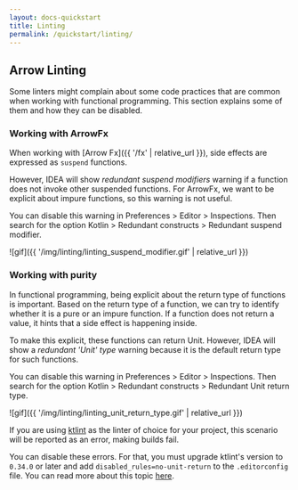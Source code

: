 ```yaml
---
layout: docs-quickstart
title: Linting
permalink: /quickstart/linting/
---
```


## Arrow Linting

Some linters might complain about some code practices that are common when working with functional programming. This section explains some of them and how they can be disabled.

### Working with ArrowFx

When working with [Arrow Fx]({{ '/fx' | relative_url }}), side effects are expressed as `suspend` functions.

However, IDEA will show *redundant suspend modifiers* warning if a function does not invoke other suspended functions. For ArrowFx, we want to be explicit about impure functions, so this warning is not useful.

You can disable this warning in Preferences > Editor > Inspections. Then search for the option Kotlin > Redundant constructs > Redundant suspend modifier.

![gif]({{ '/img/linting/linting_suspend_modifier.gif' | relative_url }})

### Working with purity

In functional programming, being explicit about the return type of functions is important. Based on the return type of a function, we can try to identify whether it is a pure or an impure function. If a function does not return a value, it hints that a side effect is happening inside.

To make this explicit, these functions can return Unit. However, IDEA will show a *redundant 'Unit' type* warning because it is the default return type for such functions.

You can disable this warning in Preferences > Editor > Inspections. Then search for the option Kotlin > Redundant constructs > Redundant Unit return type.

![gif]({{ '/img/linting/linting_unit_return_type.gif' | relative_url }})

If you are using [ktlint](https://ktlint.github.io/) as the linter of choice for your project, this scenario will be reported as an error, making builds fail.

You can disable these errors. For that, you must upgrade ktlint's version to `0.34.0` or later and add `disabled_rules=no-unit-return` to the `.editorconfig` file. You can read more about this topic [here](https://github.com/pinterest/ktlint#editorconfig).
